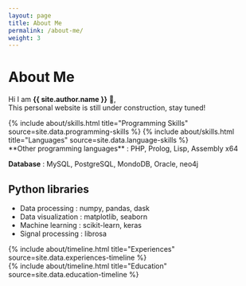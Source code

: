 ```yaml
---
layout: page
title: About Me
permalink: /about-me/
weight: 3
---
```


# **About Me**

Hi I am **{{ site.author.name }}** :wave:,<br>
This personal website is still under construction, stay tuned!

<div class="row">
{% include about/skills.html title="Programming Skills" source=site.data.programming-skills %}
{% include about/skills.html title="Languages" source=site.data.language-skills %}
</div>
**Other programming languages** : PHP, Prolog, Lisp, Assembly x64

**Database** : MySQL, PostgreSQL, MondoDB, Oracle, neo4j	

## Python libraries

- Data processing : numpy, pandas, dask
- Data visualization : matplotlib, seaborn
- Machine learning : scikit-learn, keras
- Signal processing : librosa


<div class="row">
{% include about/timeline.html title="Experiences" source=site.data.experiences-timeline %}
</div>

<div class="row">
{% include about/timeline.html title="Education" source=site.data.education-timeline %}
</div>
